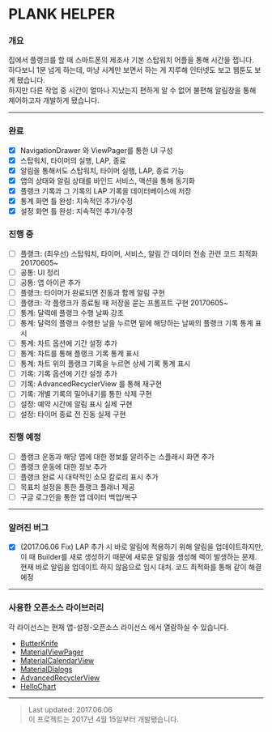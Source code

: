 PLANK HELPER
======================
### 개요
집에서 플랭크를 할 때 스마트폰의 제조사 기본 스탑워치 어플을 통해 시간을 잽니다.<br>
하다보니 1분 넘게 하는데, 마냥 시계만 보면서 하는 게 지루해 인터넷도 보고 웹툰도 보게 됐습니다.<br>
하지만 다른 작업 중 시간이 얼마나 지났는지 편하게 알 수 없어 불편해 알림창을 통해 제어하고자 개발하게 됐습니다.<br>

----------------------
### 완료
- [x] NavigationDrawer 와 ViewPager를 통한 UI 구성
- [x] 스탑워치, 타이머의 실행, LAP, 종료 
- [x] 알림을 통해서도 스탑워치, 타이머 실행, LAP, 종료 가능
- [x] 앱의 상태와 알림 상태를 바인드 서비스, 액션을 통해 동기화 
- [x] 플랭크 기록과 그 기록의 LAP 기록을 데이터베이스에 저장
- [x] 통계 화면 틀 완성: 지속적인 추가/수정
- [x] 설정 화면 틀 완성: 지속적인 추가/수정

### 진행 중
- [ ] 플랭크: (최우선) 스탑워치, 타이머, 서비스, 알림 간 데이터 전송 관련 코드 최적화 20170605~
- [ ] 공통: UI 정리
- [ ] 공통: 앱 아이콘 추가
- [ ] 플랭크: 타이머가 완료되면 진동과 함께 알림 구현
- [ ] 플랭크: 각 플랭크가 종료될 때 저장을 묻는 프롬프트 구현 20170605~
- [ ] 통계: 달력에 플랭크 수행 날짜 강조
- [ ] 통계: 달력의 플랭크 수행한 날을 누르면 밑에 해당하는 날짜의 플랭크 기록 통계 표시
- [ ] 통계: 차트 옵션에 기간 설정 추가
- [ ] 통계: 차트를 통해 플랭크 기록 통계 표시
- [ ] 통계: 차트 위의 플랭크 기록을 누르면 상세 기록 통계 표시
- [ ] 기록: 기록 옵션에 기간 설정 추가
- [ ] 기록: AdvancedRecyclerView 를 통해 재구현
- [ ] 기록: 개별 기록의 밀어내기를 통한 삭제 구현
- [ ] 설정: 예약 시간에 알림 표시 실제 구현
- [ ] 설정: 타이머 종료 전 진동 실제 구현

### 진행 예정
- [ ] 플랭크 운동과 해당 앱에 대한 정보를 알려주는 스플래시 화면 추가
- [ ] 플랭크 운동에 대한 정보 추가
- [ ] 플랭크 완료 시 대략적인 소모 칼로리 표시 추가
- [ ] 목표치 설정을 통한 플랭크 플래너 제공
- [ ] 구글 로그인을 통한 앱 데이터 백업/복구
----------------------
### 알려진 버그
- [x] (2017.06.06 Fix) LAP 추가 시 바로 알림에 적용하기 위해 알림을 업데이트하지만, 이 때 Builder를 새로 생성하기 때문에 새로운 알림을 생성해 렉이 발생하는 문제. 현재 바로 알림을 업데이트 하지 않음으로 임시 대처. 코드 최적화를 통해 같이 해결 예정
----------------------
### 사용한 오픈소스 라이브러리 
각 라이선스는 현재 앱-설정-오픈소스 라이선스 에서 열람하실 수 있습니다.
- [ButterKnife](https://github.com/JakeWharton/butterknife)
- [MaterialViewPager](https://github.com/florent37/MaterialViewPager)
- [MaterialCalendarView](https://github.com/prolificinteractive/material-calendarview)
- [MaterialDialogs](https://github.com/afollestad/material-dialogs)
- [AdvancedRecyclerView](https://github.com/h6ah4i/android-advancedrecyclerview)
- [HelloChart](https://github.com/lecho/hellocharts-android)
----------------------
> Last updated: 2017.06.06<br>
> 이 프로젝트는 2017년 4월 15일부터 개발됐습니다.
